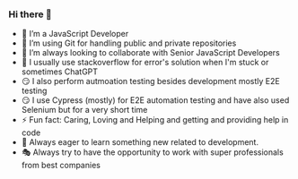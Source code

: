 ### Hi there 👋


- 🔭 I’m a JavaScript Developer
- 🌱 I’m using Git for handling public and private repositories
- 👯 I’m always looking to collaborate with Senior JavaScript Developers
- 🤔 I usually use stackoverflow for error's solution when I'm stuck or sometimes ChatGPT
- 😏 I also perform autmoation testing besides development mostly E2E testing
- 😏 I use Cypress (mostly) for E2E automation testing and have also used Selenium but for a very short time
- ⚡ Fun fact: Caring, Loving and Helping and getting and providing help in code 
- 🙂 Always eager to learn something new related to development.
- 🎭 Always try to have the opportunity to work with super professionals from best companies
